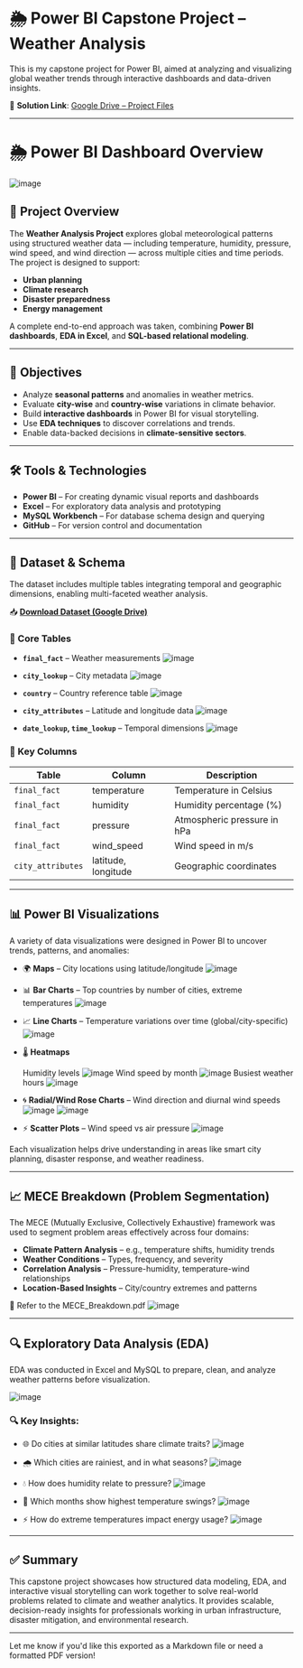 

# 🌦️ Power BI Capstone Project – Weather Analysis

This is my capstone project for Power BI, aimed at analyzing and visualizing global weather trends through interactive dashboards and data-driven insights.

📁 **Solution Link**: [Google Drive – Project Files](https://drive.google.com/drive/folders/18r-Pn4C_DhWSydFqz_iyoVALTq6qrVyX?usp=drive_link)

---
# 🌦️ Power BI Dashboard Overview
![image](https://github.com/user-attachments/assets/32c0c272-20b0-44b2-909e-02f95bc67995)

## 📌 Project Overview

The **Weather Analysis Project** explores global meteorological patterns using structured weather data — including temperature, humidity, pressure, wind speed, and wind direction — across multiple cities and time periods. The project is designed to support:

* **Urban planning**
* **Climate research**
* **Disaster preparedness**
* **Energy management**

A complete end-to-end approach was taken, combining **Power BI dashboards**, **EDA in Excel**, and **SQL-based relational modeling**.

---

## 🎯 Objectives

* Analyze **seasonal patterns** and anomalies in weather metrics.
* Evaluate **city-wise** and **country-wise** variations in climate behavior.
* Build **interactive dashboards** in Power BI for visual storytelling.
* Use **EDA techniques** to discover correlations and trends.
* Enable data-backed decisions in **climate-sensitive sectors**.

---

## 🛠️ Tools & Technologies

* **Power BI** – For creating dynamic visual reports and dashboards
* **Excel** – For exploratory data analysis and prototyping
* **MySQL Workbench** – For database schema design and querying
* **GitHub** – For version control and documentation

---

## 🧰 Dataset & Schema

The dataset includes multiple tables integrating temporal and geographic dimensions, enabling multi-faceted weather analysis.

📥 **[Download Dataset (Google Drive)](https://drive.google.com/drive/folders/18r-Pn4C_DhWSydFqz_iyoVALTq6qrVyX?usp=drive_link)**

### 📂 Core Tables

* **`final_fact`** – Weather measurements
![image](https://github.com/user-attachments/assets/8e1fc06c-9a4d-4ece-bb88-5ab1caf71e56)

* **`city_lookup`** – City metadata
![image](https://github.com/user-attachments/assets/701dfaed-7011-49ab-845f-355669e52a06)

* **`country`** – Country reference table
![image](https://github.com/user-attachments/assets/05b451f1-146f-4fe8-a652-e988b97cd1ba)

* **`city_attributes`** – Latitude and longitude data
![image](https://github.com/user-attachments/assets/e3c12351-71c6-4434-811a-e379e455fc6f)

* **`date_lookup`, `time_lookup`** – Temporal dimensions
![image](https://github.com/user-attachments/assets/f256b52f-890b-4b66-8d72-76c00f80a77c)

### 🔑 Key Columns

| Table             | Column              | Description                 |
| ----------------- | ------------------- | --------------------------- |
| `final_fact`      | temperature         | Temperature in Celsius      |
| `final_fact`      | humidity            | Humidity percentage (%)     |
| `final_fact`      | pressure            | Atmospheric pressure in hPa |
| `final_fact`      | wind\_speed         | Wind speed in m/s           |
| `city_attributes` | latitude, longitude | Geographic coordinates      |

---

## 📊 Power BI Visualizations

A variety of data visualizations were designed in Power BI to uncover trends, patterns, and anomalies:

* 🌍 **Maps** – City locations using latitude/longitude
![image](https://github.com/user-attachments/assets/9ef3f3ba-71cb-4f79-bfc0-2d2812d4c641)

* 📊 **Bar Charts** – Top countries by number of cities, extreme temperatures
![image](https://github.com/user-attachments/assets/444c7b4e-0f5b-49ea-b275-8fb5104c0868)

* 📈 **Line Charts** – Temperature variations over time (global/city-specific)
![image](https://github.com/user-attachments/assets/ae05a67f-6745-46b4-a348-620d9af47b44)

* 🌡️ **Heatmaps**

  Humidity levels
  ![image](https://github.com/user-attachments/assets/47b94d16-5230-4ec5-b152-aef4918f3598)
   Wind speed by month
  ![image](https://github.com/user-attachments/assets/034408b9-7924-4478-83c7-0036d281f1e3)
  Busiest weather hours
  ![image](https://github.com/user-attachments/assets/dbfb5e30-bd4a-4ed9-979e-bce8b75f2e3e)

* 🌀 **Radial/Wind Rose Charts** – Wind direction and diurnal wind speeds
  ![image](https://github.com/user-attachments/assets/a5d7db61-67b0-4f9a-bdb2-34271f4d7256)
  ![image](https://github.com/user-attachments/assets/2f72dae1-86c4-4c6f-9586-b23ea3a00751)

* ⚡ **Scatter Plots** – Wind speed vs air pressure
  ![image](https://github.com/user-attachments/assets/edc7f017-e15b-4a24-83be-095a2a024b05)

Each visualization helps drive understanding in areas like smart city planning, disaster response, and weather readiness.

---

## 📈 MECE Breakdown (Problem Segmentation)

The MECE (Mutually Exclusive, Collectively Exhaustive) framework was used to segment problem areas effectively across four domains:

* **Climate Pattern Analysis** – e.g., temperature shifts, humidity trends
* **Weather Conditions** – Types, frequency, and severity
* **Correlation Analysis** – Pressure-humidity, temperature-wind relationships
* **Location-Based Insights** – City/country extremes and patterns

📄 Refer to the MECE\_Breakdown.pdf
![image](https://github.com/user-attachments/assets/6dd26ff2-443e-4bad-9346-74bea7246dd0)

---

## 🔍 Exploratory Data Analysis (EDA)

EDA was conducted in Excel and MySQL to prepare, clean, and analyze weather patterns before visualization.

![image](https://github.com/user-attachments/assets/c82ebdcc-7617-4e51-a2b4-55b23d7890e4)

### 🔍 Key Insights:

* 🌐 Do cities at similar latitudes share climate traits?
  ![image](https://github.com/user-attachments/assets/5de1eadb-51f4-477a-9a61-e47443011f78)

* 🌧️ Which cities are rainiest, and in what seasons?
  ![image](https://github.com/user-attachments/assets/1277ab5a-caef-4a16-9c61-d3aba9b95ad1)

* 💧 How does humidity relate to pressure?
  ![image](https://github.com/user-attachments/assets/c9ee6af6-1982-42be-a420-b33c362b9f85)

* 📆 Which months show highest temperature swings?
  ![image](https://github.com/user-attachments/assets/722631f6-26e1-4abb-aa93-e458f14d8b69)

* ⚡ How do extreme temperatures impact energy usage?
  ![image](https://github.com/user-attachments/assets/1515747c-af99-4db4-b5de-d31a51ca0878)

---

## ✅ Summary

This capstone project showcases how structured data modeling, EDA, and interactive visual storytelling can work together to solve real-world problems related to climate and weather analytics. It provides scalable, decision-ready insights for professionals working in urban infrastructure, disaster mitigation, and environmental research.

---

Let me know if you'd like this exported as a Markdown file or need a formatted PDF version!


